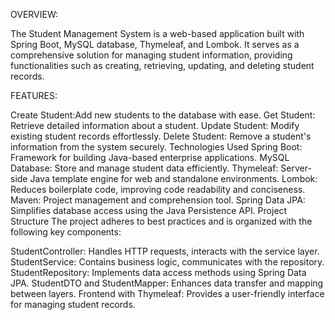 OVERVIEW:

The Student Management System is a web-based application built with Spring Boot,
MySQL database, Thymeleaf, and Lombok. It serves as a comprehensive solution for managing student information, providing functionalities such as creating,
retrieving, updating, and deleting student records.

FEATURES:

Create Student:Add new students to the database with ease.
Get Student: Retrieve detailed information about a student.
Update Student: Modify existing student records effortlessly.
Delete Student: Remove a student's information from the system securely.
Technologies Used
Spring Boot: Framework for building Java-based enterprise applications.
MySQL Database: Store and manage student data efficiently.
Thymeleaf: Server-side Java template engine for web and standalone environments.
Lombok: Reduces boilerplate code, improving code readability and conciseness.
Maven: Project management and comprehension tool.
Spring Data JPA: Simplifies database access using the Java Persistence API.
Project Structure
The project adheres to best practices and is organized with the following key components:

StudentController: Handles HTTP requests, interacts with the service layer.
StudentService: Contains business logic, communicates with the repository.
StudentRepository: Implements data access methods using Spring Data JPA.
StudentDTO and StudentMapper: Enhances data transfer and mapping between layers.
Frontend with Thymeleaf: Provides a user-friendly interface for managing student records.
